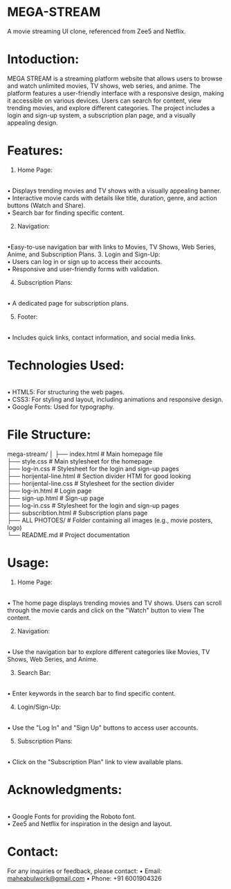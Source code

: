 # MEGA-STREAM
A movie streaming UI clone, referenced from Zee5 and Netflix.
<br>

# Intoduction:

MEGA STREAM is a streaming platform website that allows users to browse and watch unlimited movies, TV shows, web series, and anime. The platform features a user-friendly interface with a responsive design, making it accessible on various devices. Users can search for content, view trending movies, and explore different categories. The project includes a login and sign-up system, a subscription plan page, and a visually appealing design.

# Features:
1. Home Page:
<br>
• Displays trending movies and TV shows with a visually appealing banner.
<br>
• Interactive movie cards with details like title, duration, genre, and action buttons (Watch and Share).
<br>
• Search bar for finding specific content.

2. Navigation:
<br>
•Easy-to-use navigation bar with links to Movies, TV Shows, Web Series, Anime, and Subscription Plans.
3. Login and Sign-Up:
<br>
• Users can log in or sign up to access their accounts.
<br>
• Responsive and user-friendly forms with validation.

4. Subscription Plans:
<br>
• A dedicated page for subscription plans.

5. Footer:
<br>
• Includes quick links, contact information, and social media links.


# Technologies Used:
<br>
• HTML5: For structuring the web pages.
<br>
• CSS3: For styling and layout, including animations and responsive design.
<br>
• Google Fonts: Used for typography.


# File Structure:

mega-stream/
│
├── index.html            # Main homepage file <br>
├── style.css             # Main stylesheet for the homepage <br>
├── log-in.css            # Stylesheet for the login and sign-up pages <br>
├── horijental-line.html  # Section divider HTMl for good looking <br>
├── horijental-line.css   # Stylesheet for the section divider <br>
├── log-in.html           # Login page <br>
├── sign-up.html          # Sign-up page <br>
├── log-in.css            # Stylesheet for the login and sign-up pages <br>
├── subscribtion.html     # Subscription plans page <br>
├── ALL PHOTOES/          # Folder containing all images (e.g., movie posters, logo) <br>
└── README.md             # Project documentation


# Usage:

1. Home Page:
<br>
• The home page displays trending movies and TV shows. Users can scroll through the movie cards and click on the "Watch" button to view The content.

2. Navigation:
<br>
• Use the navigation bar to explore different categories like Movies, TV Shows, Web Series, and Anime.

3. Search Bar:
<br>
• Enter keywords in the search bar to find specific content.

4. Login/Sign-Up:
<br>
• Use the "Log In" and "Sign Up" buttons to access user accounts.

5. Subscription Plans:
<br>
• Click on the "Subscription Plan" link to view available plans.


# Acknowledgments:
<br>
• Google Fonts for providing the Roboto font.
<br>
• Zee5 and Netflix for inspiration in the design and layout.

# Contact:
For any inquiries or feedback, please contact:
• Email: maheabulwork@gmail.com
• Phone: +91 6001904326



